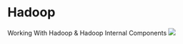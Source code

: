 # Hadoop
Working With Hadoop &amp; Hadoop Internal Components
![](https://upload.wikimedia.org/wikipedia/commons/thumb/0/0e/Hadoop_logo.svg/1280px-Hadoop_logo.svg.png)

